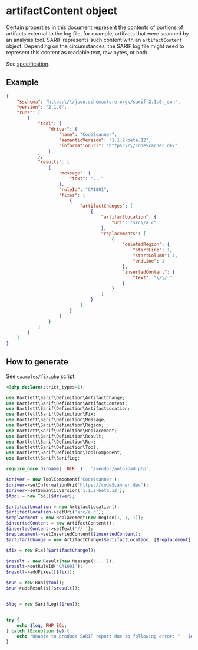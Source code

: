 <!-- markdownlint-disable MD013 -->
# artifactContent object

Certain properties in this document represent the contents of portions of artifacts external to the log file,
for example, artifacts that were scanned by an analysis tool. SARIF represents such content with an `artifactContent` object.
Depending on the circumstances, the SARIF log file might need to represent this content as readable text, raw bytes, or both.

See [specification](https://docs.oasis-open.org/sarif/sarif/v2.1.0/os/sarif-v2.1.0-os.html#_Toc34317422).

## Example

```json
{
    "$schema": "https:\/\/json.schemastore.org\/sarif-2.1.0.json",
    "version": "2.1.0",
    "runs": [
        {
            "tool": {
                "driver": {
                    "name": "CodeScanner",
                    "semanticVersion": "1.1.2-beta.12",
                    "informationUri": "https:\/\/codeScanner.dev"
                }
            },
            "results": [
                {
                    "message": {
                        "text": "..."
                    },
                    "ruleId": "CA1001",
                    "fixes": [
                        {
                            "artifactChanges": [
                                {
                                    "artifactLocation": {
                                        "uri": "src\/a.c"
                                    },
                                    "replacements": [
                                        {
                                            "deletedRegion": {
                                                "startLine": 1,
                                                "startColumn": 1,
                                                "endLine": 1
                                            },
                                            "insertedContent": {
                                                "text": "\/\/ "
                                            }
                                        }
                                    ]
                                }
                            ]
                        }
                    ]
                }
            ]
        }
    ]
}
```

## How to generate

See `examples/fix.php` script.

```php
<?php declare(strict_types=1);

use Bartlett\Sarif\Definition\ArtifactChange;
use Bartlett\Sarif\Definition\ArtifactContent;
use Bartlett\Sarif\Definition\ArtifactLocation;
use Bartlett\Sarif\Definition\Fix;
use Bartlett\Sarif\Definition\Message;
use Bartlett\Sarif\Definition\Region;
use Bartlett\Sarif\Definition\Replacement;
use Bartlett\Sarif\Definition\Result;
use Bartlett\Sarif\Definition\Run;
use Bartlett\Sarif\Definition\Tool;
use Bartlett\Sarif\Definition\ToolComponent;
use Bartlett\Sarif\SarifLog;

require_once dirname(__DIR__) . '/vendor/autoload.php';

$driver = new ToolComponent('CodeScanner');
$driver->setInformationUri('https://codeScanner.dev');
$driver->setSemanticVersion('1.1.2-beta.12');
$tool = new Tool($driver);

$artifactLocation = new ArtifactLocation();
$artifactLocation->setUri('src/a.c');
$replacement = new Replacement(new Region(1, 1, 1));
$insertedContent = new ArtifactContent();
$insertedContent->setText('// ');
$replacement->setInsertedContent($insertedContent);
$artifactChange = new ArtifactChange($artifactLocation, [$replacement]);

$fix = new Fix([$artifactChange]);

$result = new Result(new Message('...'));
$result->setRuleId('CA1001');
$result->addFixes([$fix]);

$run = new Run($tool);
$run->addResults([$result]);


$log = new SarifLog([$run]);


try {
    echo $log, PHP_EOL;
} catch (Exception $e) {
    echo "Unable to produce SARIF report due to following error: " . $e->getMessage(), PHP_EOL;
}
```
